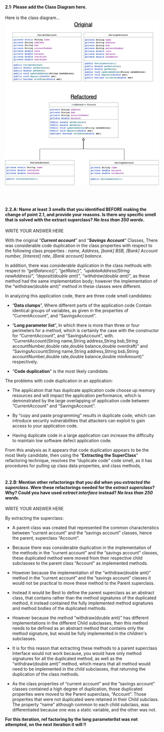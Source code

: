 #### 2.1: Please add the Class Diagram here.



Here is the class diagram...
![](task2_classDiagrams.png)



<br /><br />


#### 2.2.A: Name at least 3 smells that you identified BEFORE making the change of point 2.1, and provide your reasons. Is there any specific smell that is solved with the extract superclass? _No less than 350 words_.
  
WRITE YOUR ANSWER HERE

With the original “***Current account***” and “***Savings Account***” Classes, There was considerable code duplication in the class properties with respect to the following class properties : *name, Address,  [bank] BSB, [Bank] Account number, [Interest] rate, [Bank account] balance*.

In addition, there was considerable duplication in the class methods with respect to *“getBalance()”, “getRate()”, “updateAddress(String newAddress)”, “deposit(double amt)”, “withdraw(double amt)*”, as these method had the same implementation body; however the implementation of the “withdraw(double amt)” method in these classes were different.

In analyzing this application code, there are three code smell candidates:
-  “**Data clumps**”, Where different parts of the application code Contain identical groups of variables, as given in the properties of “CurrentAccount”, and “SavingsAccount”.

-  “**Long parameter list**”, In which there is more than three or four perimeters for a method, which is certainly the case with the constructor for “CurrentAccount”, and “SavingsAccount”, with. “CurrentAccount(String name,String address,String bsb,String accountNumber,double rate,double balance,double overdraft)” and “SavingsAccount(String name,String address,String bsb,String accountNumber,double rate,double balance,double minAmount)” respectively.

- "**Code duplication**" is the most likely candidate.


The problems with code duplication in an application:
- The application that has duplicate application code choose up memory resources and will impact the application performance, which is demonstrated by the large overlapping of application code between “CurrentAccount” and “SavingsAccount”.

- By “copy and paste programming” results in duplicate code, which can introduce security vulnerabilities that attackers can exploit to gain access to your application code.

- Having duplicate code in a large application can increase the difficulty to maintain low software defect application code.


From this analysis as it appears that code duplication appears to be the most likely candidate, then using the “**Extracting the SuperClass**” refactoring technique, resolves the “duplicate code” code smell, as it has procedures for pulling up class data properties, and class methods,
<br /><br />

#### 2.2.B: Mention other refactorings that you did when you _extracted the superclass_. Were these refactorings needed for the _extract superclass_? Why? Could you have used _extract interface_ instead? _No less than 250 words_.

WRITE YOUR ANSWER HERE

By extracting the superclass:
- A parent class was created that represented the common characteristics between “current account” and the ”savings account” classes, hence the parent, superclass “Account”.
- Because there was considerable duplication in the implementation of the methods  in the “current account” and the ”savings account” classes, these duplicated method were moved from their respective child subclasses to the parent class “Account” as implemented methods.

- However because the implementation of the “withdraw(double amt)” method in the “current account” and the ”savings account” classes it would not be practical to move these method to the Parent superclass.

- Instead it would be Best to define the parent superclass  as an abstract class, that contains rather than the method signatures of the duplicated method, it instead contained the fully implemented method signatures and method bodies of the duplicated methods.

- However because the method “withdraw(double amt)” has different implementations in the different Child subclasses, then this method needs to be defined as an abstract method that contains only the method signature, but would be fully implemented in the children's subclasses.

- It is for this reason that extracting these methods to a parent superclass Interface would not work because, you would have only method signatures for all the duplicated method, as well as the “withdraw(double amt)” method, which means that all method would need to be implemented in the child subclasses, that returning the duplication of the class methods.

- As the class properties of “current account” and the ”savings account” classes contained a high degree of duplication, those duplicated properties were moved to the Parent superclass, “Account”. Those properties that were not duplicated were retained in their Child subclass. The property “name” although common to each child subclass, was differentiated because one was a static variable, and the other was not.

**For this iteration, ref factoring by the long parameterlist was not attempted, on the next iteration it will !!**